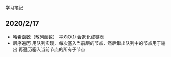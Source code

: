 学习笔记
## 2020/2/17
* 哈希函数（散列函数） 平均O(1) 会退化成链表
* 层序遍历 用队列实现，每次塞入当前层的节点，然后取出队列中的节点用于输出
再遍历塞入当前节点的所有子节点
